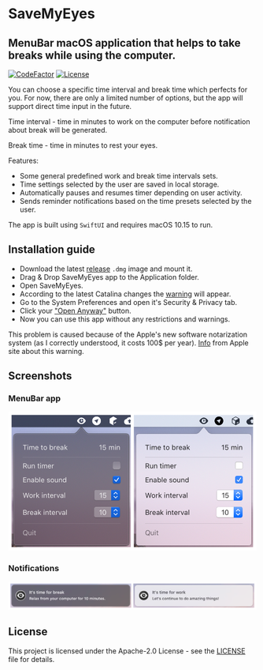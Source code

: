 # SaveMyEyes

## MenuBar macOS application that helps to take breaks while using the computer.
[![CodeFactor](https://www.codefactor.io/repository/github/masich/savemyeyes/badge)](https://www.codefactor.io/repository/github/masich/savemyeyes)
[![License](https://img.shields.io/badge/License-Apache%202.0-blue.svg)](LICENSE)

You can choose a specific time interval and break time which perfects for you. For now, there are only a limited number of options, but the app will support direct time input in the future. 

Time interval - time in minutes to work on the computer before notification about break will be generated.

Break time - time in minutes to rest your eyes.

Features:
* Some general predefined work and break time intervals sets.
* Time settings selected by the user are saved in local storage.
* Automatically pauses and resumes timer depending on user activity.
* Sends reminder notifications based on the time presets selected by the user.

The app is built using ```SwiftUI``` and requires macOS 10.15 to run.

## Installation guide
* Download the latest [release](https://github.com/masich/SaveMyEyes/releases/) ```.dmg``` image and mount it.
* Drag & Drop SaveMyEyes app to the Application folder.
* Open SaveMyEyes.
* According to the latest Catalina changes the [warning](Images/Readme/Installation/Warning.png) will appear.
* Go to the System Preferences and open it's Security & Privacy tab.
* Click your ["Open Anyway"](Images/Readme/Installation/Security.png) button.
* Now you can use this app without any restrictions and warnings.

This problem is caused because of the Apple's new software notarization system (as I correctly understood, it costs 100$ per year).
[Info](https://support.apple.com/en-us/HT202491) from Apple site about this warning.

## Screenshots
### MenuBar app
![MenuBar app](Images/Readme/Screenshots/MenuAppScreenshot.png)

### Notifications
![Notifications](Images/Readme/Screenshots/NotificationsScreenshot.png)

## License

This project is licensed under the Apache-2.0 License - see the [LICENSE](LICENSE) file for details.